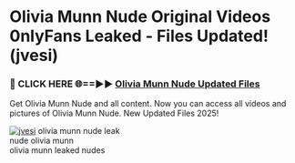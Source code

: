 # Olivia Munn Nude Original Videos 0nlyFans Leaked - Files Updated! (jvesi)

<h3>🔴 CLICK HERE 🌐==►► <a href="https://tinyurl.com/4mcuefdz" rel="nofollow">Olivia Munn Nude Updated Files</a></h3>

Get Olivia Munn Nude and all content. Now you can access all videos and pictures of Olivia Munn Nude. New Updated Files 2025!

[![jvesi](https://i.imgur.com/StAQSOY.gif)](https://tinyurl.com/4mcuefdz)
olivia munn nude leak<br>
nude olivia munn<br>
olivia munn leaked nudes